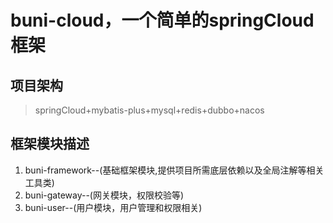 # buni-cloud，一个简单的springCloud框架
## 项目架构
> springCloud+mybatis-plus+mysql+redis+dubbo+nacos
## 框架模块描述
1. buni-framework--(基础框架模块,提供项目所需底层依赖以及全局注解等相关工具类)
2. buni-gateway--(网关模块，权限校验等)
3. buni-user--(用户模块，用户管理和权限相关)
